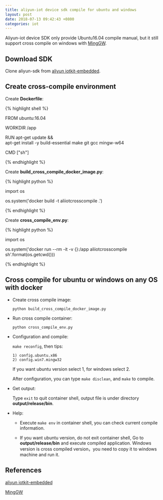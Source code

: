 ```yaml
---
title: aliyun-iot device sdk compile for ubuntu and windows
layout: post
date: 2018-07-13 09:42:43 +0800
categories: iot
---
```


Aliyun-iot device SDK only provide Ubuntu16.04 compile manual, but it still support cross compile on windows with [MingGW](http://www.mingw.org/).

## Download SDK

Clone aliyun-sdk from [aliyun iotkit-embedded](https://github.com/aliyun/iotkit-embedded).

## Create cross-compile environment

Create **Dockerfile**:

{% highlight shell %}


FROM ubuntu:16.04

WORKDIR /app

RUN apt-get update &&\
        apt-get install -y build-essential make git gcc mingw-w64

CMD ["sh"]

{% endhighlight %}

Create **build_cross_compile_docker_image.py**:

{% highlight python %}

import os

os.system('docker build -t aliiotcrosscompile .')

{% endhighlight %}

Create **cross_compile_env.py**:

{% highlight python %}

import os

os.system('docker run --rm -it -v {}:/app aliiotcrosscompile sh'.format(os.getcwd()))

{% endhighlight %}

## Cross compile for ubuntu or windows on any OS with docker

- Create cross compile image:

    `python build_cross_compile_docker_image.py`

- Run cross compile container:

    `python cross_compile_env.py`

- Configuration and compile:

    `make reconfig`, then tips:

    ```
    1) config.ubuntu.x86
    2) config.win7.mingw32

    ```

    If you want ubuntu version select 1, for windows select 2.

    After configuration, you can type `make disclean`, and `make` to compile.

- Get output:

    Type `exit` to quit container shell, output file is under directory **output/release/bin**.

- Help:

    - Execute `make env` in container shell, you can check current compile information.

    - If you want ubuntu version, do not exit container shell, Go to **output/release/bin** and execute compiled application. Windows version is cross compiled version，you need to copy it to windows machine and run it.

## References

[aliyun iotkit-embedded](https://github.com/aliyun/iotkit-embedded)

[MingGW](http://www.mingw.org/)

